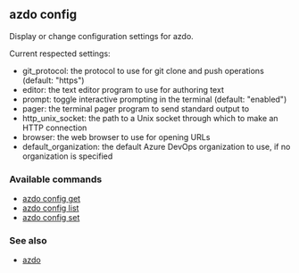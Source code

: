 ## azdo config
Display or change configuration settings for azdo.

Current respected settings:
- git_protocol: the protocol to use for git clone and push operations (default: "https")
- editor: the text editor program to use for authoring text
- prompt: toggle interactive prompting in the terminal (default: "enabled")
- pager: the terminal pager program to send standard output to
- http_unix_socket: the path to a Unix socket through which to make an HTTP connection
- browser: the web browser to use for opening URLs
- default_organization: the default Azure DevOps organization to use, if no organization is specified

### Available commands
* [azdo config get](./azdo_config_get)
* [azdo config list](./azdo_config_list)
* [azdo config set](./azdo_config_set)

### See also

* [azdo](./azdo)

